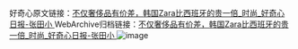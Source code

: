 好奇心原文链接：[不仅奢侈品有价差，韩国Zara比西班牙的贵一倍_时尚_好奇心日报-张田小 ](https://www.qdaily.com/articles/11370.html)
WebArchive归档链接：[不仅奢侈品有价差，韩国Zara比西班牙的贵一倍_时尚_好奇心日报-张田小 ](http://web.archive.org/web/20190623164404/https://www.qdaily.com/articles/11370.html)
![image](http://ww3.sinaimg.cn/large/007d5XDply1g3wh28ee6xj30u02tsx0a)